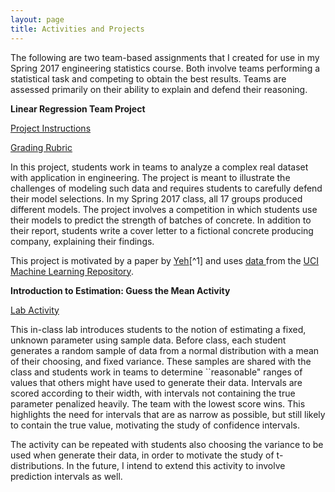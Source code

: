 ```yaml
---
layout: page
title: Activities and Projects
---
```


The following are two team-based assignments that I created for use in my Spring 2017 engineering statistics course. Both involve teams performing a statistical task and competing to obtain the best results. Teams are assessed primarily on their ability to explain and defend their reasoning. 


**Linear Regression Team Project**

<a href="Project_Description.pdf"> Project Instructions </a> 

<a href="Rubric.pdf"> Grading Rubric </a>

In this project, students work in teams to analyze a complex real dataset with application in engineering. The project is meant to illustrate the challenges of modeling such data and requires students to carefully defend their model selections. In my Spring 2017 class, all 17 groups produced different models. The project involves a competition in which students use their models to predict the strength of batches of concrete. In addition to their report, students write a cover letter to a fictional concrete producing company, explaining their findings. 

This project is motivated by a paper by <a href="https://www.researchgate.net/profile/I_Cheng_Yeh/publication/222447231_Modeling_of_Strength_of_High-Performance_Concrete_Using_Artificial_Neural_Networks_Cement_and_Concrete_research_2812_1797-1808/links/558ca18a08ae591c19da08ba/Modeling-of-Strength-of-High-Performance-Concrete-Using-Artificial-Neural-Networks-Cement-and-Concrete-research-2812-1797-1808.pdf"> Yeh</a>[^1] and uses <a href="https://archive.ics.uci.edu/ml/datasets/Concrete+Compressive+Strength"> data </a> from the <a href="http://archive.ics.uci.edu/ml/"> UCI Machine Learning Repository</a>.


**Introduction to Estimation: Guess the Mean Activity**

<a href="Guess the Mean Activity.pdf">  Lab Activity </a>

This in-class lab introduces students to the notion of estimating a fixed, unknown parameter using sample data. Before class, each student generates a random sample of data from a normal distribution with a mean of their choosing, and fixed variance. These samples are shared with the class and students work in teams to determine ``reasonable" ranges of values that others might have used to generate their data. Intervals are scored according to their width, with intervals not containing the true parameter penalized heavily. The team with the lowest score wins. This highlights the need for intervals that are as narrow as possible, but still likely to contain the true value, motivating the study of confidence intervals. 

The activity can be repeated with students also choosing the variance to be used when generate their data, in order to motivate the study of t-distributions. In the future, I intend to extend this activity to involve prediction intervals as well.


